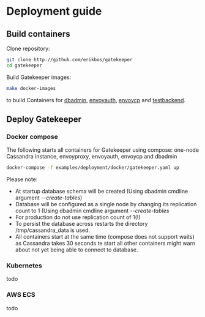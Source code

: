 # Deployment guide

## Build containers

Clone repository:
```sh
git clone http://github.com/erikbos/gatekeeper
cd gatekeeper
```

Build Gatekeeper images:

```sh
make docker-images
```
to build Containers for [dbadmin](docs/dbadmin.md), [envoyauth](docs/envoyauth.md), [envoycp](docs/envoycp.md) and [testbackend](docs/testbackend.md).

## Deploy Gatekeeper

### Docker compose

The following starts all containers for Gatekeeper using compose: one-node Cassandra instance, envoyproxy, envoyauth, envoycp and dbadmin
```sh
docker-compose -f examples/deployment/docker/gatekeeper.yaml up
```

Please note:

* At startup database schema will be created (Using dbadmin cmdline argument *--create-tables*)
* Database will be configured as a single node by changing its replication count to 1 (Using dbadmin cmdline argument *--create-tables*
* For production do not use replication count of 1(!)
* To persist the database across restarts the directory /tmp/cassandra_data is used.
* All containers start at the same time (compose does not support waits) as Cassandra takes 30 seconds te start all other containers might warn about not yet being able to connect to database. 

### Kubernetes

todo

### AWS ECS

todo
